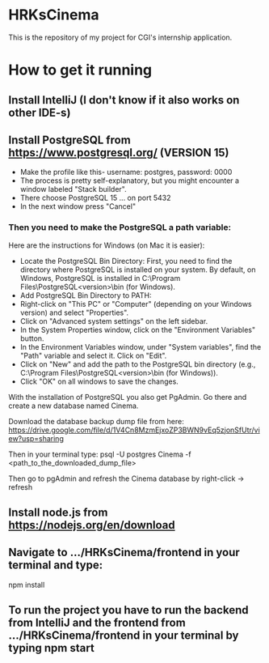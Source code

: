 # HRKsCinema
This is the repository of my project for CGI's internship application. 

# How to get it running

## Install IntelliJ (I don't know if it also works on other IDE-s)

## Install PostgreSQL from https://www.postgresql.org/ (VERSION 15)
- Make the profile like this-  username: postgres, password: 0000
- The process is pretty self-explanatory, but you might encounter a window labeled "Stack builder".
- There choose PostgreSQL 15 ... on port 5432
- In the next window press "Cancel"

### Then you need to make the PostgreSQL a path variable:
Here are the instructions for Windows (on Mac it is easier):
- Locate the PostgreSQL Bin Directory: First, you need to find the directory where PostgreSQL is installed on your system. By default, on Windows, PostgreSQL is installed in C:\Program Files\PostgreSQL\<version>\bin (for Windows).
- Add PostgreSQL Bin Directory to PATH:
- Right-click on "This PC" or "Computer" (depending on your Windows version) and select "Properties".
- Click on "Advanced system settings" on the left sidebar.
- In the System Properties window, click on the "Environment Variables" button.
- In the Environment Variables window, under "System variables", find the "Path" variable and select it. Click on "Edit".
- Click on "New" and add the path to the PostgreSQL bin directory (e.g., C:\Program Files\PostgreSQL\<version>\bin (for Windows)).
- Click "OK" on all windows to save the changes.

With the installation of PostgreSQL you also get PgAdmin. Go there and create a new database named Cinema.

Download the database backup dump file from here: https://drive.google.com/file/d/1V4Cn8MzmEjxoZP3BWN9vEq5zjonSfUtr/view?usp=sharing

Then in your terminal type: psql -U postgres Cinema -f <path_to_the_downloaded_dump_file>

Then go to pgAdmin and refresh the Cinema database by right-click -> refresh

## Install node.js from https://nodejs.org/en/download

## Navigate to .../HRKsCinema/frontend in your terminal and type:
npm install

## To run the project you have to run the backend from IntelliJ and the frontend from .../HRKsCinema/frontend in your terminal by typing npm start



    
